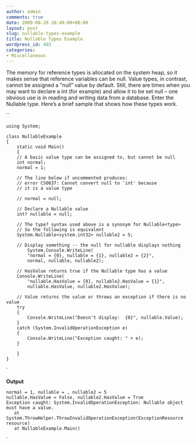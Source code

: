 ```yaml
---
author: admin
comments: true
date: 2009-08-20 20:49:00+00:00
layout: post
slug: nullable-types-example
title: Nullable Types Example
wordpress_id: 403
categories:
- Miscellaneous
---
```


The memory for reference types is allocated on the system heap, so it makes sense that reference variables can be null. Value types, in contrast, cannot be assigned a "null” value by default. Still, there are times when you may want to declare a int (for example) and allow it to be set null – one obvious use is in reading and writing data from a database. Enter the Nullable type. Here’s a brief sample that shows how these types work.

 

``

 
    
    using System;
    
    class NullableExample
    {
        static void Main()
        {
    	// A basic value type can be assigned to, but cannot be null
    	int normal;
    	normal = 1;
    	
    	// The line below if uncommented produces:
    	// error CS0037: Cannot convert null to 'int' because 
    	// it is a value type
    
    	// normal = null;
    
    	// Declare a Nullable value
    	int? nullable = null;
    
    	// The type? syntax used above is a synonym for Nullable<type>
    	// So the following is equivalent
    	System.Nullable<system.int32> nullable2 = 5;
    
    	// Display something -- the null for nullable displays nothing
            System.Console.WriteLine(
    		"normal = {0}, nullable = {1}, nullable2 = {2}", 
    		normal, nullable, nullable2);
    
    	// HasValue returns true if the Nullable type has a value
    	Console.WriteLine(
    		"nullable.HasValue = {0}, nullable2.HasValue = {1}",
    		nullable.HasValue, nullable2.HasValue);
    
    	// Value returns the value or throws an exception if there is no value
    	try
    	{
    		Console.WriteLine("Doesn't display:  {0}", nullable.Value);
    	}
    	catch (System.InvalidOperationException e)
    	{
    		Console.WriteLine("Exception caught: " + e);
    	}	
    
        }
    }


`
  



  

**Output**



  



  
    
    normal = 1, nullable = , nullable2 = 5
    nullable.HasValue = False, nullable2.HasValue = True
    Exception caught: System.InvalidOperationException: Nullable object must have a value.
       at System.ThrowHelper.ThrowInvalidOperationException(ExceptionResource resource)
       at NullableExample.Main()


`
